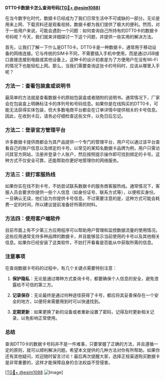 **DTT0卡数据卡怎么查询号码[[TG💪+ @esim1088](https://t.me/s/esim1088)]**

在当今数字化时代，数据卡已经成为了我们日常生活中不可或缺的一部分。无论是用来上网、下载资料还是观看视频，数据卡都为我们提供了极大的便利。然而，对于一些用户来说，可能会遇到一个问题：如何查询自己所持有的DTT0卡的数据卡号码呢？今天，我们就来详细探讨一下这个问题，并提供一些实用的解决方法。

首先，让我们了解一下什么是DTT0卡。DTT0卡是一种数据卡，通常用于移动设备的网络连接。它与传统的SIM卡不同，不需要插入手机中使用，而是通过USB接口直接连接到电脑或其他设备上。这种卡的设计初衷是为了方便用户在没有Wi-Fi的情况下也能轻松上网。那么，当我们需要查询这张卡的号码时，应该从哪里入手呢？

### 方法一：查看包装盒或说明书

最简单的方法就是查看数据卡的原始包装盒或者随附的说明书。通常情况下，厂家会在包装盒上明确标注卡的序列号和号码信息。如果你是在线购买的DTT0卡，可能无法获得实体包装，但大多数电商平台都会在订单详情中提供相关的卡号信息。因此，在收到卡后，请务必仔细检查这些文件，以免日后忘记。

### 方法二：登录官方管理平台

许多数据卡提供商都会为其产品提供一个专门的管理平台，用户可以通过该平台查看自己的账户信息以及绑定的卡号。以常见的某知名数据卡品牌为例，用户只需访问其官方网站，注册并登录个人账户，然后按照提示操作即可找到绑定的卡号。这种方式不仅安全可靠，还能帮助你更好地管理你的网络服务。

### 方法三：拨打客服热线

如果你实在找不到卡号，不妨尝试联系数据卡的服务商客服热线。通常情况下，客服人员会要求你提供一些个人信息（如身份证号、联系方式等），以便核实身份。一旦确认无误，他们会为你提供卡号信息。不过需要注意的是，这种方式可能会耗费一定的时间，所以建议提前准备好所需的材料。

### 方法四：使用客户端软件

目前市面上有不少第三方应用程序可以帮助用户管理和监控数据流量的使用情况。这些应用通常支持多种品牌的数据卡，并且能够显示当前使用的卡号以及其他相关信息。如果你已经安装了这类软件，不妨打开看看是否能从中获取所需的信息。

### 注意事项

在查询数据卡号码的过程中，有几个关键点需要特别注意：

1. **保护隐私**：无论是通过哪种方式查询卡号，都要确保个人信息的安全，避免泄露给不可信的第三方。
   
2. **记录保存**：无论最终是通过何种途径获得了卡号，都应将其妥善保存在一个安全的地方，以便将来需要用到时可以快速找到。

3. **定期更新**：如果更换了新的设备或者重新设置了密码，记得及时更新相关记录，以免影响正常使用。

### 总结

查询DTT0卡的数据卡号码并不是一件难事，只要掌握了正确的方法，并且遵循一定的原则，就可以顺利解决问题。希望本文提供的几种方法对你有所帮助。如果你还有其他疑问，欢迎随时留言讨论！最后再次提醒大家，选择正规渠道购买数据卡是非常重要的，这样才能保障自身的合法权益不受侵害。

[[TG💪+ @esim1088](https://t.me/s/esim1088) ![Image](https://i.postimg.cc/4NQfJmqS/Snipaste-2025-05-13-00-14-12.png)]